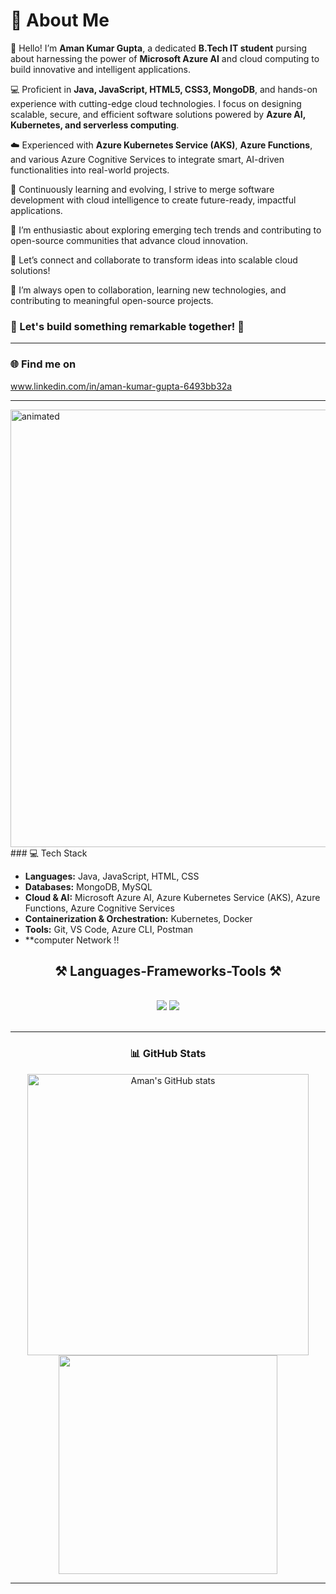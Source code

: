 # 💫 About Me

👋 Hello! I’m **Aman Kumar Gupta**, a dedicated **B.Tech IT student** pursing about harnessing the power of **Microsoft Azure AI** and cloud computing to build innovative and intelligent applications.


💻 Proficient in **Java, JavaScript, HTML5, CSS3, MongoDB**, and hands-on experience with cutting-edge cloud technologies. 
I focus on designing scalable, secure, and efficient software solutions powered by **Azure AI, Kubernetes, and serverless computing**.


☁️ Experienced with **Azure Kubernetes Service (AKS)**, **Azure Functions**, and various Azure Cognitive Services to integrate smart, AI-driven functionalities into real-world projects.

🚀 Continuously learning and evolving, I strive to merge software development with cloud intelligence to create future-ready, impactful applications.

🌱 I’m enthusiastic about exploring emerging tech trends and contributing to open-source communities that advance cloud innovation.

🤝 Let’s connect and collaborate to transform ideas into scalable cloud solutions!

🚀 I’m always open to collaboration, learning new technologies, and contributing to meaningful open-source projects.


### 🔗 Let's build something remarkable together! 🚀
---

### 🌐 Find me on  
www.linkedin.com/in/aman-kumar-gupta-6493bb32a

---
<img src="https://media.giphy.com/media/SWoSkN6DxTszqIKEqv/giphy.gif" width="700" alt="animated">

</div>
### 💻 Tech Stack

- **Languages:** Java, JavaScript, HTML, CSS 
- **Databases:** MongoDB, MySQL  
- **Cloud & AI:** Microsoft Azure AI, Azure Kubernetes Service (AKS), Azure Functions, Azure Cognitive Services  
- **Containerization & Orchestration:** Kubernetes, Docker  
- **Tools:** Git, VS Code, Azure CLI, Postman  
- **computer Network !!

 
<h2 align="center">⚒️ Languages-Frameworks-Tools ⚒️</h2>
<br/>
<div align="center">
    <img src="https://skillicons.dev/icons?i=react,bootstrap,mui,html,css,vscode,github,figma,tailwind,git,r" />
    <img src="https://skillicons.dev/icons?i=nodejs,python,javascript,typescript,express,firebase,mongodb,c,java,nextjs,mysql,flask" /><br>
</div>

<br/>
<hr/>

<div align="center">

### 📊 GitHub Stats
<p align="center">
  <img src="https://github-readme-stats.vercel.app/api?username=amankumargupta&show_icons=true&theme=radical" alt="Aman's GitHub stats" width="450" />
  <img src="https://github-readme-stats.vercel.app/api/top-langs/?username=amankumargupta&layout=compact&theme=radical" width="350"/>
</p>

---

